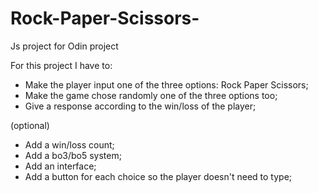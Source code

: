 # Rock-Paper-Scissors-
Js project for Odin project

For this project I have to:

- Make the player input one of the three options: Rock Paper Scissors;
- Make the game chose randomly one of the three options too;
- Give a response according to the win/loss of the player;

(optional)
- Add a win/loss count;
- Add a bo3/bo5 system;
- Add an interface;
- Add a button for each choice so the player doesn't need to type;